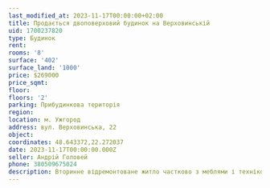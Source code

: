 ```yaml
---
last_modified_at: 2023-11-17T00:00:00+02:00
title: Продається двоповерховий будинок на Верховинській
uid: 1700237820
type: Будинок
rent:
rooms: '8'
surface: '402'
surface_land: '1000'
price: $269000
price_sqmt:
floor:
floors: '2'
parking: Прибудинкова територія
region:
location: м. Ужгород
address: вул. Верховинська, 22
object:
coordinates: 48.643372,22.272037
date: 2023-11-17T00:00:00.000Z
seller: Андрій Головей
phone: 380509675024
description: Вторинне відремонтоване житло частково з меблями і технікою, придатне для проживання
---
```

